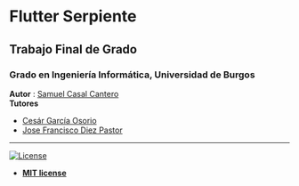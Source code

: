 # Flutter Serpiente 
## Trabajo Final de Grado
### Grado en Ingeniería Informática, Universidad de Burgos
**Autor** : [Samuel Casal Cantero](https://www.linkedin.com/in/samuel-casal-cantero-631022188/)<br/>
**Tutores**
- [Cesár García Osorio](https://github.com/cgosorio)<br/>
- [Jose Francisco Diez Pastor](https://github.com/joseFranciscoDiez)<br>

---
[![License](http://img.shields.io/:license-mit-blue.svg?style=flat-square)](http://badges.mit-license.org)
- **[MIT license](http://opensource.org/licenses/mit-license.php)**

